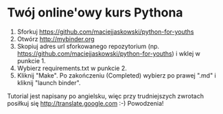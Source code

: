 # Twój online'owy kurs Pythona 
 
 1. Sforkuj https://github.com/maciejjaskowski/python-for-youths
 1. Otwórz http://mybinder.org
 1. Skopiuj adres url sforkowanego repozytorium (np. https://github.com/maciejjaskowski/python-for-youths) i wklej w punkcie 1.
 1. Wybierz requirements.txt w punkcie 2.
 1. Kliknij "Make". Po zakończeniu (Completed) wybierz po prawej ".md" i kliknij "launch binder".

 Tutorial jest napisany po angielsku, więc przy trudniejszych zwrotach posiłkuj się http://translate.google.com :-) Powodzenia!

